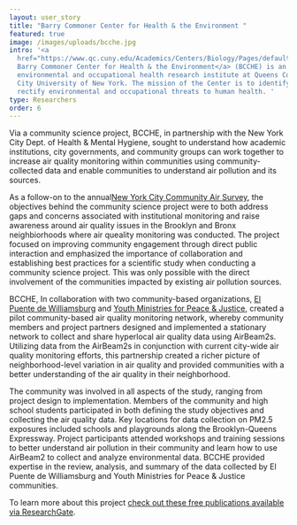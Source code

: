 ```yaml
---
layout: user_story
title: "Barry Commoner Center for Health & the Environment "
featured: true
image: /images/uploads/bcche.jpg
intro: '<a
  href="https://www.qc.cuny.edu/Academics/Centers/Biology/Pages/default.aspx">The
  Barry Commoner Center for Health & the Environment</a> (BCCHE) is an
  environmental and occupational health research institute at Queens College,
  City University of New York. The mission of the Center is to identify and
  rectify environmental and occupational threats to human health. '
type: Researchers
order: 6
---
```

<p>Via a community science project, BCCHE, in partnership with the New York City Dept. of Health & Mental Hygiene, sought to understand how academic institutions, city governments, and community groups can work together to increase air quality monitoring within communities using community-collected data and enable communities to understand air pollution and its sources.</p>


<p>As a follow-on to the annual<a href="https://www1.nyc.gov/site/doh/data/data-publications/air-quality-nyc-community-air-survey.page">New York City Community Air Survey</a>, the objectives behind the community science project were to both address gaps and concerns associated with institutional monitoring and raise awareness around air quality issues in the Brooklyn and Bronx neighbiorhoods where air queality monitoring was conducted. The project focused on improving community engagement through direct public interaction and emphasized the importance of collaboration and establishing best practices for a scientific study when conducting a community science project. This was only possible with the direct involvement of the communities impacted by existing air pollution sources.</p>


<p>BCCHE, In collaboration with two community-based organizations, <a href="https://elpuente.us/">El Puente de Williamsburg</a> and <a href="https://www.ympj.org/">Youth Ministries for Peace & Justice</a>, created a pilot community-based air quality monitoring network, whereby community members and project partners designed and implemented a stationary network to collect and share hyperlocal air quality data using AirBeam2s. Utilizing data from the AirBeam2s in conjunction with current city-wide air quality monitoring efforts, this partnership created a richer picture of neighborhood-level variation in air quality and provided communities with a better understanding of the air quality in their neighborhood.</p> 

<p>The community was involved in all aspects of the study, ranging from project design to implementation. Members of the community and high school students participated in both defining the study objectives and collecting the air quality data. Key locations for data collection on PM2.5 exposures included schools and playgrounds along the Brooklyn-Queens Expressway. Project participants attended workshops and training sessions to better understand air pollution in their community and learn how to use AirBeam2 to collect and analyze environmental data. BCCHE provided expertise in the review, analysis, and summary of the data collected by El Puente de Williamsburg and Youth Ministries for Peace & Justice communities.</p>


<p>To learn more about this project <a href="https://www.researchgate.net/project/Citizen-Science-NYCCAS-New-York-City-Community-Air-Survey">check out these free publications available via ResearchGate</a>.</p>